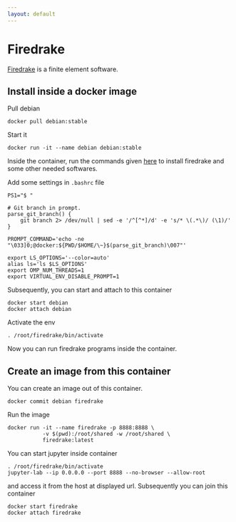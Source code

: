 ```yaml
---
layout: default
---
```


# Firedrake

[Firedrake](https://www.firedrakeproject.org) is a finite element software.

## Install inside a docker image

Pull debian

```shell
docker pull debian:stable
```

Start it

```shell
docker run -it --name debian debian:stable
```

Inside the container, run the commands given [here](https://github.com/cpraveen/cfdlab/blob/master/bin/firedrake_debian.sh) to install firedrake and some other needed softwares.

Add some settings in `.bashrc` file

```shell
PS1="$ "

# Git branch in prompt.
parse_git_branch() {
    git branch 2> /dev/null | sed -e '/^[^*]/d' -e 's/* \(.*\)/ (\1)/'
}

PROMPT_COMMAND='echo -ne "\033]0;@docker:${PWD/$HOME/\~}$(parse_git_branch)\007"'

export LS_OPTIONS='--color=auto'
alias ls='ls $LS_OPTIONS'
export OMP_NUM_THREADS=1
export VIRTUAL_ENV_DISABLE_PROMPT=1
```

Subsequently, you can start and attach to this container

```shell
docker start debian
docker attach debian
```

Activate the env

```shell
. /root/firedrake/bin/activate
```

Now you can run firedrake programs inside the container.

## Create an image from this container

You can create an image out of this container.

```shell
docker commit debian firedrake
```

Run the image

```shell
docker run -it --name firedrake -p 8888:8888 \
           -v $(pwd):/root/shared -w /root/shared \
           firedrake:latest
```

You can start jupyter inside container

```shell
. /root/firedrake/bin/activate
jupyter-lab --ip 0.0.0.0 --port 8888 --no-browser --allow-root
```

and access it from the host at displayed url. Subsequently you can join this container

```shell
docker start firedrake
docker attach firedrake
```

